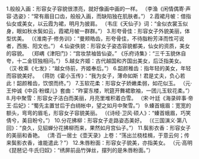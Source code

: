 1.般般入画：形容女子容貌很漂亮，就好像画中画的一样。
（李渔《闲情偶寄·声容·选姿》：“常有眉目口齿，般般入画，而缺陷独在肌肤者。”）
2.霞裙月帔：借指仙女或美女，以云霞为裙，明月为披肩。
（韦庄《天仙子》词：“金似衣裳玉似身，眼如秋水鬓如云，霞裙月帔一群群。”）
3.形夸骨佳：形容女子外貌美丽，体型优美。
（《淮南子·修务训》：“曼颊皓齿，形夸骨佳，不待脂粉芳泽而性可说者，西施、阳文也。”）
4.仙姿佚貌：形容女子姿态容貌都美，仙女的资质，美女的容貌。
（郑嵎《津阳门》：“宫妆禁袖皆仙姿。”
《乐府诗集》：“三千玉貌休自夸，十二金钗独相问。”）
5.越女齐姬：古代越国和齐国出美女，后泛指美女。
（汉·枚乘《七发》：“越女侍前，齐姬奉后。”）
6.韶颜稚齿：指年轻的美女，年轻而容貌美好。
（蒋防《霍小玉传》：“我为女子，薄命如斯！君是丈夫，负心若此！韶颜稚齿，饮恨而终。”）
7.玉软花柔：形容女子娇嫩柔弱，如花似玉。
（元·王仲诚《中吕·粉蝶儿》套曲：“昨宴东楼，玳筵开舞裙歌袖，一团儿玉软花柔。”）
8.月中聚雪：形容女子洁白而美丽，月亮里堆积着白雪。
（宋·叶廷《海录碎事·帝王·后妃》：“蜀先主置甘后于白绡帐中，望之如月中聚雪。”）
9.螓首蛾眉：宽宽的额头，弯弯的眉毛，形容女子容貌美丽。
（《诗经·卫风·硕人》：“螓首蛾眉，巧笑倩兮，美目盼兮。”）
10.分花拂柳：形容女子走路姿态美好。
（《三国演义·第八回》：“良久，见貂蝉分花拂柳而来，果然如月宫仙子。”）
11.鬓影衣香：形容女子的美丽和香艳。
（清·百一居士《壶天录》上卷：“荡出兰桡桂楫，于意云何；传来鬓影衣香，谁能遣此？”）
12.朱唇粉面：形容女子貌美，亦指美女。
（元·高明《琵琶记·牛氏归奴》：“绣屏前品竹弹丝，摆列的是朱唇粉面。”）